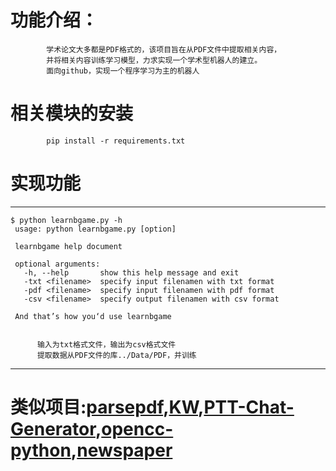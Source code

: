 # 功能介绍：
            学术论文大多都是PDF格式的，该项目旨在从PDF文件中提取相关内容，
            并将相关内容训练学习模型，力求实现一个学术型机器人的建立。
            面向github，实现一个程序学习为主的机器人

# 相关模块的安装
            pip install -r requirements.txt
# 实现功能
            
-----------------------------            


    $ python learnbgame.py -h
     usage: python learnbgame.py [option]

     learnbgame help document

     optional arguments:
       -h, --help       show this help message and exit
       -txt <filename>  specify input filenamen with txt format
       -pdf <filename>  specify input filenamen with pdf format
       -csv <filename>  specify output filenamen with csv format

     And that’s how you‘d use learnbgame

 
          输入为txt格式文件，输出为csv格式文件
          提取数据从PDF文件的库../Data/PDF，并训练
            



             
                        

---------------------------
# 类似项目:[parsepdf](https://github.com/CW0606/parsepdf),[KW](https://github.com/bat9r/KW),[PTT-Chat-Generator](https://github.com/zake7749/PTT-Chat-Generator),[opencc-python](https://github.com/lepture/opencc-python),[newspaper](https://github.com/codelucas/newspaper)




